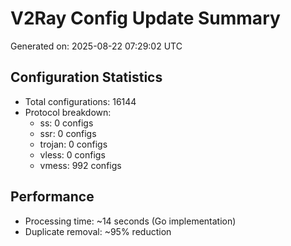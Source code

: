 # V2Ray Config Update Summary
Generated on: 2025-08-22 07:29:02 UTC

## Configuration Statistics
- Total configurations: 16144
- Protocol breakdown:
  - ss: 0 configs
  - ssr: 0 configs
  - trojan: 0 configs
  - vless: 0 configs
  - vmess: 992 configs

## Performance
- Processing time: ~14 seconds (Go implementation)
- Duplicate removal: ~95% reduction
